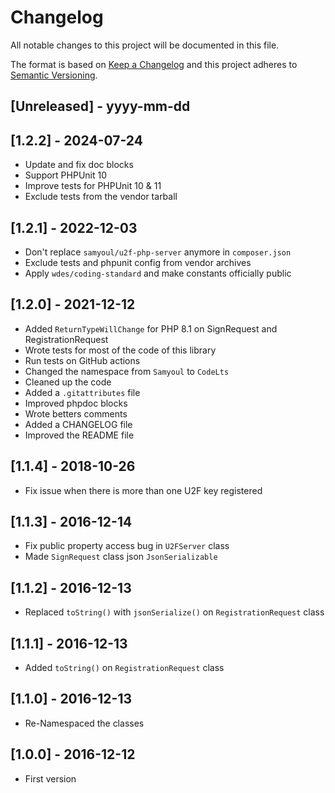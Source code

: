 # Changelog

All notable changes to this project will be documented in this file.

The format is based on [Keep a Changelog](https://keepachangelog.com/en/1.0.0/)
and this project adheres to [Semantic Versioning](https://semver.org/spec/v2.0.0.html).

## [Unreleased] - yyyy-mm-dd

## [1.2.2] - 2024-07-24

- Update and fix doc blocks
- Support PHPUnit 10
- Improve tests for PHPUnit 10 & 11
- Exclude tests from the vendor tarball

## [1.2.1] - 2022-12-03

- Don't replace `samyoul/u2f-php-server` anymore in `composer.json`
- Exclude tests and phpunit config from vendor archives
- Apply `wdes/coding-standard` and make constants officially public

## [1.2.0] - 2021-12-12

- Added `ReturnTypeWillChange` for PHP 8.1 on SignRequest and RegistrationRequest
- Wrote tests for most of the code of this library
- Run tests on GitHub actions
- Changed the namespace from `Samyoul` to `CodeLts`
- Cleaned up the code
- Added a `.gitattributes` file
- Improved phpdoc blocks
- Wrote betters comments
- Added a CHANGELOG file
- Improved the README file

## [1.1.4] - 2018-10-26

- Fix issue when there is more than one U2F key registered

## [1.1.3] - 2016-12-14

- Fix public property access bug in `U2FServer` class
- Made `SignRequest` class json `JsonSerializable`

## [1.1.2] - 2016-12-13

- Replaced `toString()` with `jsonSerialize()` on `RegistrationRequest` class

## [1.1.1] - 2016-12-13

- Added `toString()` on `RegistrationRequest` class

## [1.1.0] - 2016-12-13

- Re-Namespaced the classes

## [1.0.0] - 2016-12-12

- First version
